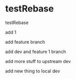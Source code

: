 # testRebase

testRebase

add 1

add feature branch

add dev and feature 1 branch

add more stuff to upstream dev

add new thing to local dev
